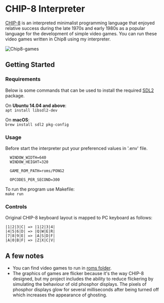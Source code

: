 # CHIP-8 Interpreter
[CHIP-8](https://en.wikipedia.org/wiki/CHIP-8) is an interpreted minimalist programming language that enjoyed relative success during the late 1970s and early 1980s as a popular language for the development of simple video games. You can run these video games written in Chip8 using my interpreter.

![Chip8-games](https://user-images.githubusercontent.com/49096838/109256823-08185b80-7821-11eb-8ae4-041a472f3090.png)

## Getting Started
### Requirements
Below is some commands that can be used to install the required [SDL2](http://libsdl.org/download-2.0.php) package.

On __Ubuntu 14.04 and above__:\
`apt install libsdl2-dev`

On __macOS__:\
`brew install sdl2 pkg-config`

### Usage
  Before start the interpreter put your preferenced values in '.env' file. 
  ```
    WINDOW_WIDTH=640
    WINDOW_HEIGHT=320

    GAME_ROM_PATH=roms/PONG2

    OPCODES_PER_SECOND=300
  ```
  To run the program use Makefile:\
  `make run`

### Controls
Original CHIP-8 keyboard layout is mapped to PC keyboard as follows:
```
|1|2|3|C| => |1|2|3|4|
|4|5|6|D| => |Q|W|E|R|
|7|8|9|E| => |A|S|D|F|
|A|0|B|F| => |Z|X|C|V|
```
## A few notes
- You can find video games to run in [roms folder](https://github.com/forChin/chip8/tree/master/roms).
- The graphics of games are flicker because it's the way CHIP-8 designed, but my project includes the ability to reduce flickering by simulating the behaviour of old phosphor displays. 
The pixels of phosphor displays glow for several milliseconds after being turned off which increases the appearance of ghosting.
